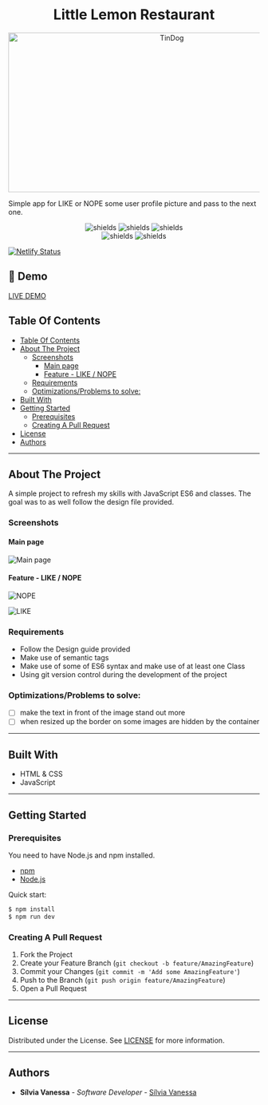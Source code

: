 <h1 align="center" id="title">Little Lemon Restaurant</h1>

<p align="center"><img src="https://socialify.git.ci/Nessvah/TinDog/image?font=Bitter&issues=1&language=1&name=1&owner=1&pattern=Overlapping%20Hexagons&pulls=1&theme=Auto" alt="TinDog" width="640" height="320" /></p>

<p id="description">Simple app for LIKE or NOPE some user profile picture and pass to the next one. 
</p>

<p align="center"><img src="https://img.shields.io/github/issues/nessvah/little_lemon_restaurant" alt="shields">&nbsp;<img src="https://img.shields.io/github/issues-pr/nessvah/tinDog" alt="shields">&nbsp;<img src="https://img.shields.io/github/license/nessvah/tinDog" alt="shields">
  <br/>
  <img src="https://img.shields.io/twitter/follow/nessvah_?label=follow%20me&amp;style=social" alt="shields">&nbsp;<img src="https://img.shields.io/github/followers/nessvah?style=social" alt="shields">
  <br/>

[![Netlify Status](https://api.netlify.com/api/v1/badges/28086d95-4ab3-4a06-b984-77a19e3d4209/deploy-status)](https://app.netlify.com/sites/tindog-ruff/deploys)

  </p>

<h2>🚀 Demo</h2>

[LIVE DEMO](https://tindog-ruff.netlify.app/)

## Table Of Contents

- [Table Of Contents](#table-of-contents)
- [About The Project](#about-the-project)
  - [Screenshots](#screenshots)
    - [Main page](#main-page)
    - [Feature - LIKE / NOPE](#feature---like--nope)
  - [Requirements](#requirements)
  - [Optimizations/Problems to solve:](#optimizationsproblems-to-solve)
- [Built With](#built-with)
- [Getting Started](#getting-started)
  - [Prerequisites](#prerequisites)
  - [Creating A Pull Request](#creating-a-pull-request)
- [License](#license)
- [Authors](#authors)

<hr/>

## About The Project

A simple project to refresh my skills with JavaScript ES6 and classes.
The goal was to as well follow the design file provided.

### Screenshots

#### Main page

![Main page](/public/assets/img/screenshot1.png)

#### Feature - LIKE / NOPE

![NOPE](/public/assets/img/screenshot2.png)

![LIKE](/public/assets/img/screenshot3.png)

### Requirements

- Follow the Design guide provided
- Make use of semantic tags
- Make use of some of ES6 syntax and make use of at least one Class
- Using git version control during the development of the project

### Optimizations/Problems to solve:

- [ ] make the text in front of the image stand out more
- [ ] when resized up the border on some images are hidden by the container

<hr/>

## Built With

- HTML & CSS
- JavaScript

<hr/>

## Getting Started

### Prerequisites

You need to have Node.js and npm installed.

- [npm](https://www.npmjs.com/)
- [Node.js](https://nodejs.org/en)

Quick start:

```sh
$ npm install
$ npm run dev
```

### Creating A Pull Request

1. Fork the Project
2. Create your Feature Branch (`git checkout -b feature/AmazingFeature`)
3. Commit your Changes (`git commit -m 'Add some AmazingFeature'`)
4. Push to the Branch (`git push origin feature/AmazingFeature`)
5. Open a Pull Request

<hr/>

## License

Distributed under the License. See [LICENSE]() for more information.

<hr/>

## Authors

- **Sílvia Vanessa** - _Software Developer_ - [Sílvia Vanessa](https://github.com/Nessvah)
